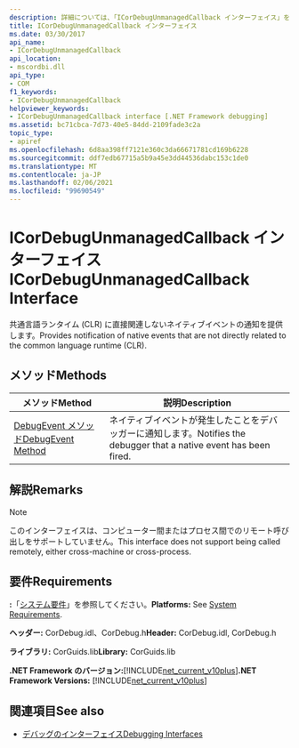 ```yaml
---
description: 詳細については、「ICorDebugUnmanagedCallback インターフェイス」を参照してください。
title: ICorDebugUnmanagedCallback インターフェイス
ms.date: 03/30/2017
api_name:
- ICorDebugUnmanagedCallback
api_location:
- mscordbi.dll
api_type:
- COM
f1_keywords:
- ICorDebugUnmanagedCallback
helpviewer_keywords:
- ICorDebugUnmanagedCallback interface [.NET Framework debugging]
ms.assetid: bc71cbca-7d73-40e5-84dd-2109fade3c2a
topic_type:
- apiref
ms.openlocfilehash: 6d8aa398ff7121e360c3da66671781cd169b6228
ms.sourcegitcommit: ddf7edb67715a5b9a45e3dd44536dabc153c1de0
ms.translationtype: MT
ms.contentlocale: ja-JP
ms.lasthandoff: 02/06/2021
ms.locfileid: "99690549"
---
```

# <a name="icordebugunmanagedcallback-interface"></a><span data-ttu-id="1a43a-103">ICorDebugUnmanagedCallback インターフェイス</span><span class="sxs-lookup"><span data-stu-id="1a43a-103">ICorDebugUnmanagedCallback Interface</span></span>

<span data-ttu-id="1a43a-104">共通言語ランタイム (CLR) に直接関連しないネイティブイベントの通知を提供します。</span><span class="sxs-lookup"><span data-stu-id="1a43a-104">Provides notification of native events that are not directly related to the common language runtime (CLR).</span></span>  
  
## <a name="methods"></a><span data-ttu-id="1a43a-105">メソッド</span><span class="sxs-lookup"><span data-stu-id="1a43a-105">Methods</span></span>  
  
|<span data-ttu-id="1a43a-106">メソッド</span><span class="sxs-lookup"><span data-stu-id="1a43a-106">Method</span></span>|<span data-ttu-id="1a43a-107">説明</span><span class="sxs-lookup"><span data-stu-id="1a43a-107">Description</span></span>|  
|------------|-----------------|  
|[<span data-ttu-id="1a43a-108">DebugEvent メソッド</span><span class="sxs-lookup"><span data-stu-id="1a43a-108">DebugEvent Method</span></span>](icordebugunmanagedcallback-debugevent-method.md)|<span data-ttu-id="1a43a-109">ネイティブイベントが発生したことをデバッガーに通知します。</span><span class="sxs-lookup"><span data-stu-id="1a43a-109">Notifies the debugger that a native event has been fired.</span></span>|  
  
## <a name="remarks"></a><span data-ttu-id="1a43a-110">解説</span><span class="sxs-lookup"><span data-stu-id="1a43a-110">Remarks</span></span>  
  
> [!NOTE]
> <span data-ttu-id="1a43a-111">このインターフェイスは、コンピューター間またはプロセス間でのリモート呼び出しをサポートしていません。</span><span class="sxs-lookup"><span data-stu-id="1a43a-111">This interface does not support being called remotely, either cross-machine or cross-process.</span></span>  
  
## <a name="requirements"></a><span data-ttu-id="1a43a-112">要件</span><span class="sxs-lookup"><span data-stu-id="1a43a-112">Requirements</span></span>  

 <span data-ttu-id="1a43a-113">**:**「[システム要件](../../get-started/system-requirements.md)」を参照してください。</span><span class="sxs-lookup"><span data-stu-id="1a43a-113">**Platforms:** See [System Requirements](../../get-started/system-requirements.md).</span></span>  
  
 <span data-ttu-id="1a43a-114">**ヘッダー:** CorDebug.idl、CorDebug.h</span><span class="sxs-lookup"><span data-stu-id="1a43a-114">**Header:** CorDebug.idl, CorDebug.h</span></span>  
  
 <span data-ttu-id="1a43a-115">**ライブラリ:** CorGuids.lib</span><span class="sxs-lookup"><span data-stu-id="1a43a-115">**Library:** CorGuids.lib</span></span>  
  
 <span data-ttu-id="1a43a-116">**.NET Framework のバージョン:**[!INCLUDE[net_current_v10plus](../../../../includes/net-current-v10plus-md.md)]</span><span class="sxs-lookup"><span data-stu-id="1a43a-116">**.NET Framework Versions:** [!INCLUDE[net_current_v10plus](../../../../includes/net-current-v10plus-md.md)]</span></span>  
  
## <a name="see-also"></a><span data-ttu-id="1a43a-117">関連項目</span><span class="sxs-lookup"><span data-stu-id="1a43a-117">See also</span></span>

- [<span data-ttu-id="1a43a-118">デバッグのインターフェイス</span><span class="sxs-lookup"><span data-stu-id="1a43a-118">Debugging Interfaces</span></span>](debugging-interfaces.md)
